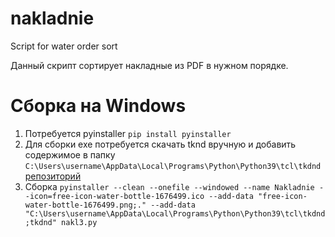 # nakladnie
Script for water order sort

Данный скрипт сортирует накладные из PDF в нужном порядке.

# Сборка на Windows
1. Потребуется pyinstaller `pip install pyinstaller`
2. Для сборки exe потребуется скачать tknd вручную и добавить содержимое в папку `C:\Users\username\AppData\Local\Programs\Python\Python39\tcl\tkdnd` [репозиторий](https://github.com/petasis/tkdnd/releases)
3. Сборка `pyinstaller --clean --onefile --windowed --name Nakladnie --icon=free-icon-water-bottle-1676499.ico --add-data "free-icon-water-bottle-1676499.png;." --add-data "C:\Users\username\AppData\Local\Programs\Python\Python39\tcl\tkdnd;tkdnd" nakl3.py`
